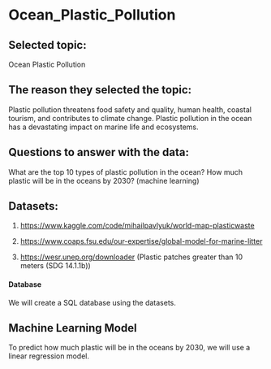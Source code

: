 # Ocean_Plastic_Pollution
## Selected topic:
Ocean Plastic Pollution
## The reason they selected the topic:
Plastic pollution threatens food safety and quality, human health, coastal tourism, and contributes to climate change. Plastic pollution in the ocean has a devastating impact on marine life and ecosystems. 

## Questions to answer with the data:
What are the top 10 types of plastic pollution in the ocean?
How much plastic will be in the oceans by 2030? (machine learning)

## Datasets: 

1. https://www.kaggle.com/code/mihailpavlyuk/world-map-plasticwaste

2. https://www.coaps.fsu.edu/our-expertise/global-model-for-marine-litter

3. https://wesr.unep.org/downloader (Plastic patches greater than 10 meters (SDG 14.1.1b)) 

#### Database

We will create a SQL database using the datasets.

## Machine Learning Model

To predict how much plastic will be in the oceans by 2030, we will use a linear regression model. 
